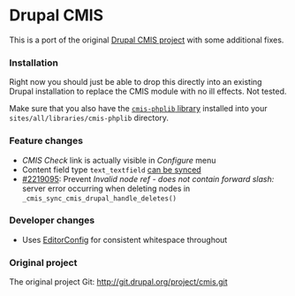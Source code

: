 Drupal CMIS
===========

This is a port of the original [Drupal CMIS project](https://drupal.org/project/cmis) with some additional fixes.

### Installation

Right now you should just be able to drop this directly into an existing Drupal installation to replace the CMIS module with no ill effects. Not tested.

Make sure that you also have the [`cmis-phplib` library](https://people.apache.org/~richardm/chemistry/phpclient/0.2.0-RC1/) installed into your `sites/all/libraries/cmis-phplib` directory.

### Feature changes

* _CMIS Check_ link is actually visible in _Configure_ menu
* Content field type `text_textfield` [can be synced](https://drupal.org/node/2074063#comment-7797843)
* [#2219095](https://drupal.org/node/2219095): Prevent _Invalid node ref - does not contain forward slash:_ server error occurring when deleting nodes in `_cmis_sync_cmis_drupal_handle_deletes()`

### Developer changes

* Uses [EditorConfig](http://editorconfig.org) for consistent whitespace throughout

### Original project

The original project Git: http://git.drupal.org/project/cmis.git
